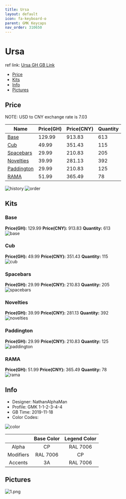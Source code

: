 ```yaml
---
title: Ursa 
layout: default
icon: fa-keyboard-o
parent: GMK Keycaps
nav_order: 310650
---
```


# Ursa 

ref link: [Ursa GH GB Link](https://geekhack.org/index.php?topic=103472.0)  

* [Price](#price)  
* [Kits](#kits)  
* [Info](#info)  
* [Pictures](#pictures)  


## Price  
NOTE: USD to CNY exchange rate is 7.03

| Name          | Price(GH)    |  Price(CNY) | Quantity |
| ------------- | ------------ |  ---------- | -------- |
|[Base](#base)|129.99|913.83|613|
|[Cub](#cub)|49.99|351.43|115|
|[Spacebars](#spacebars)|29.99|210.83|205|
|[Novelties](#novelties)|39.99|281.13|392|
|[Paddington](#paddington)|29.99|210.83|125|
|[RAMA](#rama)|51.99|365.49|78|

<img src="{{ 'assets/images/gmk-keycaps/ursa/history.png' | relative_url }}" alt="history" class="image featured">
<img src="{{ 'assets/images/gmk-keycaps/ursa/order.png' | relative_url }}" alt="order" class="image featured">

## Kits  
### Base  
**Price(GH):** 129.99    **Price(CNY):** 913.83    **Quantity:** 613  
<img src="{{ 'assets/images/gmk-keycaps/ursa/kits_pics/base.png' | relative_url }}" alt="base" class="image featured">

### Cub  
**Price(GH):** 49.99    **Price(CNY):** 351.43    **Quantity:** 115  
<img src="{{ 'assets/images/gmk-keycaps/ursa/kits_pics/cub.png' | relative_url }}" alt="cub" class="image featured">

### Spacebars  
**Price(GH):** 29.99    **Price(CNY):** 210.83    **Quantity:** 205  
<img src="{{ 'assets/images/gmk-keycaps/ursa/kits_pics/spacebars.png' | relative_url }}" alt="spacebars" class="image featured">

### Novelties  
**Price(GH):** 39.99    **Price(CNY):** 281.13    **Quantity:** 392  
<img src="{{ 'assets/images/gmk-keycaps/ursa/kits_pics/novelties.png' | relative_url }}" alt="novelties" class="image featured">

### Paddington  
**Price(GH):** 29.99    **Price(CNY):** 210.83    **Quantity:** 125  
<img src="{{ 'assets/images/gmk-keycaps/ursa/kits_pics/paddington.png' | relative_url }}" alt="paddington" class="image featured">

### RAMA  
**Price(GH):** 51.99    **Price(CNY):** 365.49    **Quantity:** 78  
<img src="{{ 'assets/images/gmk-keycaps/ursa/kits_pics/rama.png' | relative_url }}" alt="rama" class="image featured">


## Info  
* Designer: NathanAlphaMan  
* Profile: GMK 1-1-2-3-4-4  
* GB Time: 2019-11-18  
* Color Codes:  
<img src="{{ 'assets/images/gmk-keycaps/ursa/color.png' | relative_url }}" alt="color" class="image featured">

| |Base Color     | Legend Color
| :-------------: | :-------------: | :------------:
|Alpha|CP|RAL 7006
|Modifiers|RAL 7006|CP
|Accents|3A|RAL 7006

## Pictures  
<img src="{{ 'assets/images/gmk-keycaps/ursa/rendering_pics/1.png' | relative_url }}" alt="1.png" class="image featured">
